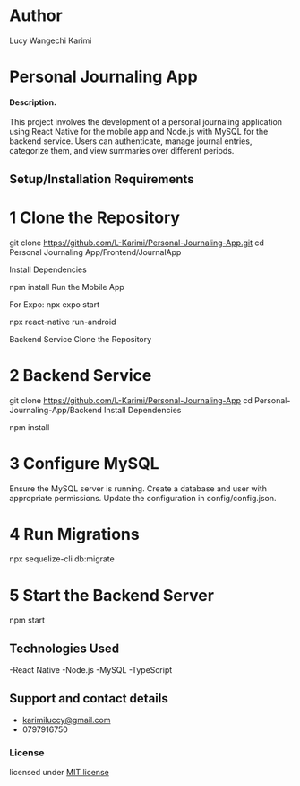 # Author

Lucy Wangechi Karimi

# Personal Journaling App

#### Description.

This project involves the development of a personal journaling application using React Native for the mobile app and Node.js with MySQL for the backend service. Users can authenticate, manage journal entries, categorize them, and view summaries over different periods.
## Setup/Installation Requirements

# 1 Clone the Repository

git clone https://github.com/L-Karimi/Personal-Journaling-App.git
cd Personal Journaling App/Frontend/JournalApp

Install Dependencies

npm install
Run the Mobile App

For Expo:
npx expo start

npx react-native run-android

Backend Service
Clone the Repository

# 2 Backend Service
git clone https://github.com/L-Karimi/Personal-Journaling-App
cd Personal-Journaling-App/Backend
Install Dependencies

npm install

# 3 Configure MySQL

Ensure the MySQL server is running.
Create a database and user with appropriate permissions.
Update the configuration in config/config.json.

# 4 Run Migrations 
npx sequelize-cli db:migrate

# 5 Start the Backend Server

npm start

## Technologies Used

-React Native
-Node.js
-MySQL
-TypeScript 

## Support and contact details

- karimiluccy@gmail.com
- 0797916750

### License

licensed under [MIT license](LICENSE)

